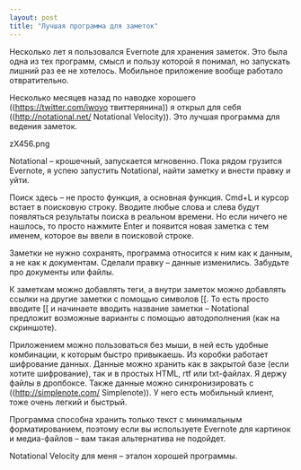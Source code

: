```yaml
---
layout: post
title: "Лучшая программа для заметок"
---
```

Несколько лет я пользовался Evernote для хранения заметок. Это была одна из тех программ, смысл и пользу которой я понимал, но запускать лишний раз ее не хотелось. Мобильное приложение вообще работало отвратительно.

Несколько месяцев назад по наводке хорошего ((https://twitter.com/iwoyo твиттерянина)) я открыл для себя ((http://notational.net/ Notational Velocity)). Это лучшая программа для ведения заметок.

zX456.png

Notational – крошечный, запускается мгновенно. Пока рядом грузится Evernote, я успею запустить Notational, найти заметку и внести правку и уйти.

Поиск здесь – не просто функция, а основная функция. Cmd+L и курсор встает в поисковую строку. Вводите любые слова и слева будут появляться результаты поиска в реальном времени. Но если ничего не нашлось, то просто нажмите Enter и появится новая заметка с тем именем, которое вы ввели в поисковой строке.

Заметки не нужно сохранять, программа относится к ним как к данным, а не как к документам. Сделали правку – данные изменились. Забудьте про документы или файлы. 

К заметкам можно добавлять теги, а внутри заметок можно добавлять ссылки на другие заметки с помощью символов [[. То есть просто вводите [[ и начинаете вводить название заметки – Notational предложит возможные варианты с помощью автодополнения (как на скриншоте).

Приложением можно пользоваться без мыши, в ней есть удобные комбинации, к которым быстро привыкаешь. Из коробки работает шифрование данных. Данные можно хранить как в закрытой базе (если хотите шифрование), так и в простых HTML, rtf или txt-файлах. Я держу файлы в дропбоксе. Также данные можно синхронизировать с ((http://simplenote.com/ Simplenote)). У него есть мобильный клиент, тоже очень легкий и быстрый.

Программа способна хранить только текст с минимальным форматированием, поэтому если вы используете Evernote для картинок и медиа-файлов – вам такая альтернатива не подойдет.

Notational Velocity для меня – эталон хорошей программы.

